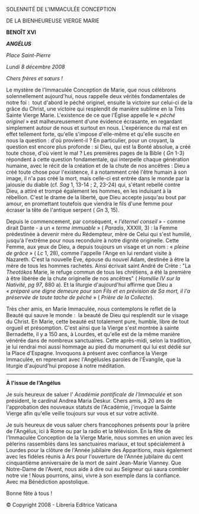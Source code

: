 SOLENNITÉ DE L'IMMACULÉE CONCEPTION

DE LA BIENHEUREUSE VIERGE MARIE

**BENOÎT XVI**

***ANGÉLUS***

*Place Saint-Pierre*

*Lundi 8 décembre 2008*

*Chers frères et sœurs !*

Le mystère de l'Immaculée Conception de Marie, que nous célébrons solennellement aujourd'hui, nous rappelle deux vérités fondamentales de notre foi :  tout d'abord le péché originel, ensuite la victoire sur celui-ci de la grâce du Christ, une victoire qui resplendit de manière sublime en la Très Sainte Vierge Marie. L'existence de ce que l'Église appelle le « *péché originel* » est malheureusement d'une évidence écrasante, en regardant simplement autour de nous et surtout en nous. L'expérience du mal est en effet tellement forte, qu'elle s'impose d'elle-même et qu'elle suscite en nous la question : d'où provient-il ? En particulier, pour un croyant, la question est encore plus profonde : si Dieu, qui est la Bonté absolue, a créé toute chose, d'où vient le mal ? Les premières pages de la Bible ( *Gn* 1-3) répondent à cette question fondamentale, qui interpelle chaque génération humaine, avec le récit de la création et de la chute de nos ancêtres : Dieu a créé toute chose pour l'existence, il a notamment créé l'être humain à son image, il n'a pas créé la mort, mais celle-ci est entrée dans le monde par la jalousie du diable (cf. *Sag* 1, 13-14 ; 2, 23-24) qui, s'étant rebellé contre Dieu, a attiré et trompé également les hommes, en les induisant à la rébellion. C'est le drame de la liberté, que Dieu accepte jusqu'au bout par amour, en promettant toutefois que viendra le fils d'une femme pour écraser la tête de l'antique serpent ( *Gn* 3, 15).

Depuis le commencement, par conséquent, « *l'éternel conseil* » - comme dirait Dante - a un « *terme immuable* » ( *Paradis*, XXXIII, 3) : la Femme prédestinée à devenir mère du Rédempteur, mère de Celui qui s'est humilié, jusqu'à l'extrême pour nous reconduire à notre dignité originelle. Cette Femme, aux yeux de Dieu, a depuis toujours un visage et un nom : « *pleine de grâce* » ( *Lc* 1, 28), comme l'appelle l'Ange en lui rendant visite à Nazareth. C'est la nouvelle Ève, épouse du nouvel Adam, destinée à être la mère de tous les hommes rachetés. Ainsi écrivait saint André de Crète : "La *Theotókos* Marie, le refuge commun de tous les chrétiens, a été la première à être libérée de la chute originelle de nos ancêtres" ( *Homélie IV sur la Nativité, pg 97*, 880 a). Et la liturgie d'aujourd'hui affirme que Dieu a « *préparé une digne demeure pour son Fils et en prévision de Sa mort, il l'a préservée de toute tache de péché* » ( *Prière de la Collecte*).

Très cher amis, en Marie Immaculée, nous contemplons le reflet de la Beauté qui sauve le monde :  la beauté de Dieu qui resplendit sur le visage du Christ. En Marie, cette beauté est totalement pure, humble, libre de tout orgueil et présomption. C'est ainsi que la Vierge s'est montrée à sainte Bernadette, il y a 150 ans, à Lourdes, et qu'elle est de la même manière vénérée dans de nombreux sanctuaires. Cette après-midi, selon la tradition, je lui rendrai moi aussi hommage au pied du monument qui lui est dédié sur la Place d'Espagne. Invoquons à présent avec confiance la Vierge Immaculée, en reprenant avec l'Angélusles paroles de l'Évangile, que la liturgie d'aujourd'hui propose à notre méditation.

* * *

**À l'issue de l'Angélus**

Je suis heureux de saluer l' *Académie pontificale de l'Immaculée* et son président, le cardinal Andrea Maria Deskur. Chers amis, à 20 ans de l'approbation des nouveaux statuts de l'Académie, j'invoque la Sainte Vierge afin qu'elle veille toujours sur vous et sur votre activité.

Je suis heureux de vous saluer chers francophones présents pour la prière de l'Angélus, ici à Rome ou par la radio et la télévision. En la fête de l'Immaculée Conception de la Vierge Marie, nous sommes en union avec les pèlerins rassemblés dans les sanctuaires mariaux, et tout spécialement à Lourdes pour la clôture de l'Année jubilaire des Apparitions, mais également avec les fidèles réunis à Ars pour l'ouverture de l'Année jubilaire du cent cinquantième anniversaire de la mort de saint Jean-Marie Vianney. Que Notre-Dame de l'Avent, nous aide à dire oui au Seigneur qui saura combler notre vie ! Nous pourrons, ainsi, vivre à son exemple dans la confiance. Avec ma Bénédiction apostolique.

Bonne fête à tous !

© Copyright 2008 - Libreria Editrice Vaticana